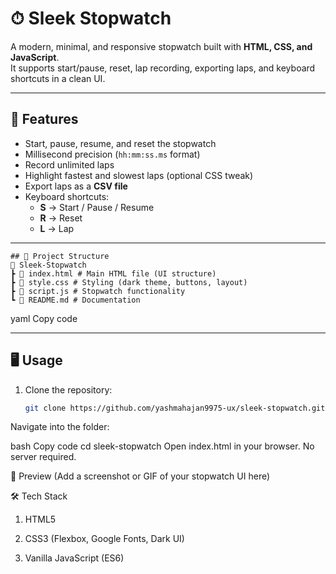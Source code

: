# ⏱ Sleek Stopwatch

A modern, minimal, and responsive stopwatch built with **HTML, CSS, and JavaScript**.  
It supports start/pause, reset, lap recording, exporting laps, and keyboard shortcuts in a clean UI.

---

## 🚀 Features
- Start, pause, resume, and reset the stopwatch
- Millisecond precision (`hh:mm:ss.ms` format)
- Record unlimited laps
- Highlight fastest and slowest laps (optional CSS tweak)
- Export laps as a **CSV file**
- Keyboard shortcuts:
  - **S** → Start / Pause / Resume  
  - **R** → Reset  
  - **L** → Lap  

---
 ```
## 📂 Project Structure
📁 Sleek-Stopwatch
┣ 📄 index.html # Main HTML file (UI structure)
┣ 📄 style.css # Styling (dark theme, buttons, layout)
┣ 📄 script.js # Stopwatch functionality
┗ 📄 README.md # Documentation
 ```
yaml
Copy code

---

## 🖥️ Usage
1. Clone the repository:
   ```bash
   git clone https://github.com/yashmahajan9975-ux/sleek-stopwatch.git
Navigate into the folder:

bash
Copy code
cd sleek-stopwatch
Open index.html in your browser. No server required.

📸 Preview
(Add a screenshot or GIF of your stopwatch UI here)

🛠️ Tech Stack
1. HTML5

2. CSS3 (Flexbox, Google Fonts, Dark UI)

3. Vanilla JavaScript (ES6)
